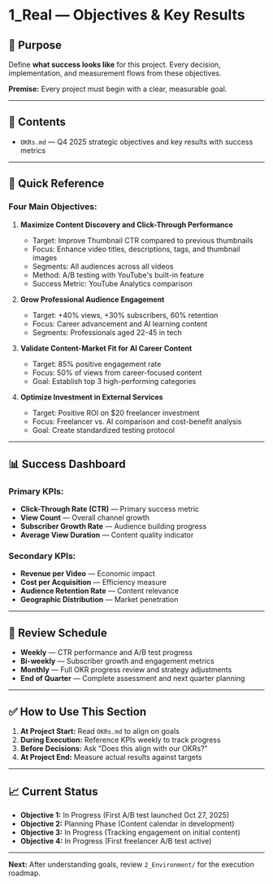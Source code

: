 # 1_Real — Objectives & Key Results

## 📌 Purpose

Define **what success looks like** for this project. Every decision, implementation, and measurement flows from these objectives.

**Premise:** Every project must begin with a clear, measurable goal.

---

## 📄 Contents

- `OKRs.md` — Q4 2025 strategic objectives and key results with success metrics

---

## 🎯 Quick Reference

### Four Main Objectives:

1. **Maximize Content Discovery and Click-Through Performance**
   - Target: Improve Thumbnail CTR compared to previous thumbnails
   - Focus: Enhance video titles, descriptions, tags, and thumbnail images
   - Segments: All audiences across all videos
   - Method: A/B testing with YouTube's built-in feature
   - Success Metric: YouTube Analytics comparison

2. **Grow Professional Audience Engagement**
   - Target: +40% views, +30% subscribers, 60% retention
   - Focus: Career advancement and AI learning content
   - Segments: Professionals aged 22-45 in tech

3. **Validate Content-Market Fit for AI Career Content**
   - Target: 85% positive engagement rate
   - Focus: 50% of views from career-focused content
   - Goal: Establish top 3 high-performing categories

4. **Optimize Investment in External Services**
   - Target: Positive ROI on $20 freelancer investment
   - Focus: Freelancer vs. AI comparison and cost-benefit analysis
   - Goal: Create standardized testing protocol

---

## 📊 Success Dashboard

### Primary KPIs:
- **Click-Through Rate (CTR)** — Primary success metric
- **View Count** — Overall channel growth
- **Subscriber Growth Rate** — Audience building progress
- **Average View Duration** — Content quality indicator

### Secondary KPIs:
- **Revenue per Video** — Economic impact
- **Cost per Acquisition** — Efficiency measure
- **Audience Retention Rate** — Content relevance
- **Geographic Distribution** — Market penetration

---

## 🔄 Review Schedule

- **Weekly** — CTR performance and A/B test progress
- **Bi-weekly** — Subscriber growth and engagement metrics
- **Monthly** — Full OKR progress review and strategy adjustments
- **End of Quarter** — Complete assessment and next quarter planning

---

## ✅ How to Use This Section

1. **At Project Start:** Read `OKRs.md` to align on goals
2. **During Execution:** Reference KPIs weekly to track progress
3. **Before Decisions:** Ask "Does this align with our OKRs?"
4. **At Project End:** Measure actual results against targets

---

## 📈 Current Status

- **Objective 1:** In Progress (First A/B test launched Oct 27, 2025)
- **Objective 2:** Planning Phase (Content calendar in development)
- **Objective 3:** In Progress (Tracking engagement on initial content)
- **Objective 4:** In Progress (First freelancer A/B test active)

---

**Next:** After understanding goals, review `2_Environment/` for the execution roadmap.